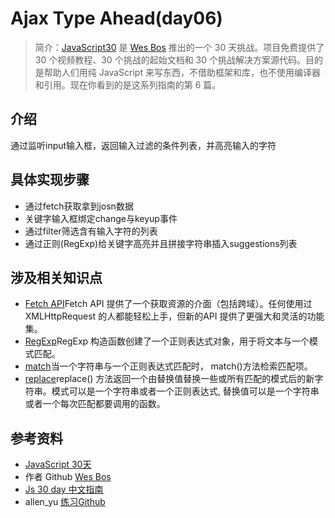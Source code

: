 # Ajax Type Ahead(day06)
> 简介：[JavaScript30](https://javascript30.com) 是 [Wes Bos](https://github.com/wesbos) 推出的一个 30 天挑战。项目免费提供了 30 个视频教程、30 个挑战的起始文档和 30 个挑战解决方案源代码。目的是帮助人们用纯 JavaScript 来写东西，不借助框架和库，也不使用编译器和引用。现在你看到的是这系列指南的第 6 篇。

## 介绍
通过监听input输入框，返回输入过滤的条件列表，并高亮输入的字符
## 具体实现步骤
* 通过fetch获取拿到josn数据
* 关键字输入框绑定change与keyup事件
* 通过filter筛选含有输入字符的列表
* 通过正则(RegExp)给关键字高亮并且拼接字符串插入suggestions列表
## 涉及相关知识点
* [Fetch API](https://developer.mozilla.org/zh-CN/docs/Web/API/Fetch_API)Fetch API 提供了一个获取资源的介面（包括跨域）。任何使用过XMLHttpRequest 的人都能轻松上手，但新的API 提供了更强大和灵活的功能集。
* [RegExp](https://developer.mozilla.org/zh-CN/docs/Web/JavaScript/Reference/Global_Objects/RegExp)RegExp 构造函数创建了一个正则表达式对象，用于将文本与一个模式匹配。
* [match](https://developer.mozilla.org/zh-CN/docs/Web/JavaScript/Reference/Global_Objects/String/match)当一个字符串与一个正则表达式匹配时， match()方法检索匹配项。
* [replace](https://developer.mozilla.org/zh-CN/docs/Web/JavaScript/Reference/Global_Objects/String/replace)replace() 方法返回一个由替换值替换一些或所有匹配的模式后的新字符串。模式可以是一个字符串或者一个正则表达式, 替换值可以是一个字符串或者一个每次匹配都要调用的函数。

## 参考资料
* [JavaScript 30天](https://javascript30.com/)
* 作者 Github [Wes Bos](https://github.com/wesbos)
* [Js 30 day 中文指南](https://github.com/soyaine/JavaScript30)
* allen_yu [练习Github](https://github.com/shunnien/JavaScript30day)